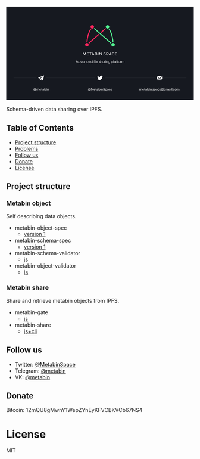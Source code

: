 ![](/_banner.png)

Schema-driven data sharing over IPFS.

## Table of Contents

- [Project structure](#project-structure)
- [Problems](#problems)
- [Follow us](#follow-us)
- [Donate](#donate)
- [License](#license)

## Project structure

### Metabin object

Self describing data objects.

- metabin-object-spec
  - [version 1](pages/metabin-object/spec_v1.md)
- metabin-schema-spec
  - [version 1](pages/metabin-schema/spec_v1.md)
- metabin-schema-validator
  - [js](https://github.com/metabin/metabin-schema-validator-js)
- metabin-object-validator
  - [js](https://github.com/metabin/metabin-object-validator-js)

### Metabin share

Share and retrieve metabin objects from IPFS.

- metabin-gate
  - [js](https://github.com/metabin/metabin-gate-js)
- metabin-share
  - [js+cli](https://github.com/metabin/metabin-share-js)

## Follow us

- Twitter: [@MetabinSpace](http://twitter.com/MetabinSpace)
- Telegram: [@metabin](http://t.me/metabin)
- VK: [@metabin](http://vk.com/metabin)

## Donate

Bitcoin: 12mQU8gMwnY1WepZYhEyKFVCBKVCb67NS4

# License
MIT
